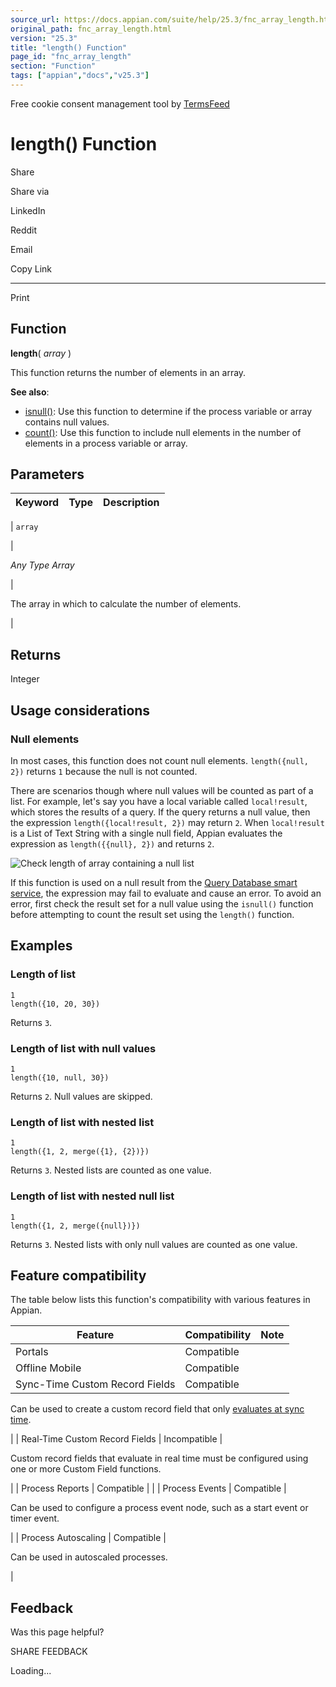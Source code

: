 ```yaml
---
source_url: https://docs.appian.com/suite/help/25.3/fnc_array_length.html
original_path: fnc_array_length.html
version: "25.3"
title: "length() Function"
page_id: "fnc_array_length"
section: "Function"
tags: ["appian","docs","v25.3"]
---
```



Free cookie consent management tool by [TermsFeed](https://www.termsfeed.com/)

# length() Function

Share

Share via

LinkedIn

Reddit

Email

Copy Link

* * *

Print

## Function

**length**( _array_ )

This function returns the number of elements in an array.

**See also**:

-   [isnull()](fnc_informational_isnull.html): Use this function to determine if the process variable or array contains null values.
-   [count()](fnc_statistical_count.html): Use this function to include null elements in the number of elements in a process variable or array.

## Parameters

| Keyword | Type | Description |
| --- | --- | --- |
|
`array`

 |

_Any Type Array_

 |

The array in which to calculate the number of elements.

 |

## Returns

Integer

## Usage considerations

### Null elements

In most cases, this function does not count null elements. `length({null, 2})` returns `1` because the null is not counted.

There are scenarios though where null values will be counted as part of a list. For example, let's say you have a local variable called `local!result`, which stores the results of a query. If the query returns a null value, then the expression `length({local!result, 2})` may return `2`. When `local!result` is a List of Text String with a single null field, Appian evaluates the expression as `length({{null}, 2})` and returns `2`.

![Check length of array containing a null list](images/array_length_list_with_null.png)

If this function is used on a null result from the [Query Database smart service](Query_Database_Smart_Service.html), the expression may fail to evaluate and cause an error. To avoid an error, first check the result set for a null value using the `isnull()` function before attempting to count the result set using the `length()` function.

## Examples

### Length of list

```
1
length({10, 20, 30})
```

Returns `3`.

### Length of list with null values

```
1
length({10, null, 30})
```

Returns `2`. Null values are skipped.

### Length of list with nested list

```
1
length({1, 2, merge({1}, {2})})
```

Returns `3`. Nested lists are counted as one value.

### Length of list with nested null list

```
1
length({1, 2, merge({null})})
```

Returns `3`. Nested lists with only null values are counted as one value.

## Feature compatibility

The table below lists this function's compatibility with various features in Appian.

| Feature | Compatibility | Note |
| --- | --- | --- |
| Portals | Compatible |  |
| Offline Mobile | Compatible |  |
| Sync-Time Custom Record Fields | Compatible |
Can be used to create a custom record field that only [evaluates at sync time](custom-record-fields.html#prodlink-sync-time-evaluations).

 |
| Real-Time Custom Record Fields | Incompatible |

Custom record fields that evaluate in real time must be configured using one or more Custom Field functions.

 |
| Process Reports | Compatible |  |
| Process Events | Compatible |

Can be used to configure a process event node, such as a start event or timer event.

 |
| Process Autoscaling | Compatible |

Can be used in autoscaled processes.

 |

## Feedback

Was this page helpful?

SHARE FEEDBACK

Loading...